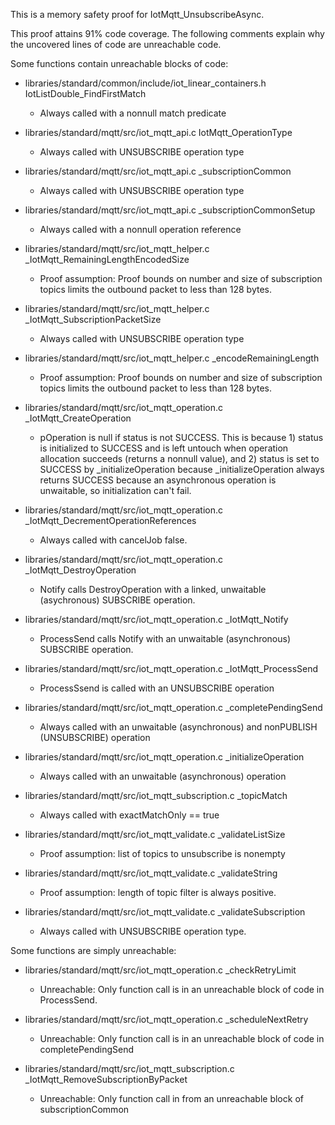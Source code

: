 This is a memory safety proof for IotMqtt_UnsubscribeAsync.

This proof attains 91% code coverage.  The following comments explain
why the uncovered lines of code are unreachable code.

Some functions contain unreachable blocks of code:

* libraries/standard/common/include/iot_linear_containers.h
  IotListDouble_FindFirstMatch

  * Always called with a nonnull match predicate

* libraries/standard/mqtt/src/iot_mqtt_api.c IotMqtt_OperationType

  * Always called with UNSUBSCRIBE operation type

* libraries/standard/mqtt/src/iot_mqtt_api.c _subscriptionCommon

  * Always called with UNSUBSCRIBE operation type

* libraries/standard/mqtt/src/iot_mqtt_api.c _subscriptionCommonSetup

  * Always called with a nonnull operation reference

* libraries/standard/mqtt/src/iot_mqtt_helper.c
  _IotMqtt_RemainingLengthEncodedSize

  * Proof assumption: Proof bounds on number and size of subscription topics limits the
	outbound packet to less than 128 bytes.

* libraries/standard/mqtt/src/iot_mqtt_helper.c
  _IotMqtt_SubscriptionPacketSize

  * Always called with UNSUBSCRIBE operation type

* libraries/standard/mqtt/src/iot_mqtt_helper.c _encodeRemainingLength

  * Proof assumption: Proof bounds on number and size of subscription topics limits the
	outbound packet to less than 128 bytes.

* libraries/standard/mqtt/src/iot_mqtt_operation.c
  _IotMqtt_CreateOperation

  * pOperation is null if status is not SUCCESS.  This is because 1)
	status is initialized to SUCCESS and is left untouch when operation
	allocation succeeds (returns a nonnull value), and 2) status is set
	to SUCCESS by _initializeOperation because _initializeOperation
	always returns SUCCESS because an asynchronous operation is
	unwaitable, so initialization can't fail.

* libraries/standard/mqtt/src/iot_mqtt_operation.c
  _IotMqtt_DecrementOperationReferences

  * Always called with cancelJob false.

* libraries/standard/mqtt/src/iot_mqtt_operation.c
  _IotMqtt_DestroyOperation

  * Notify calls DestroyOperation with a linked, unwaitable
	(asychronous) SUBSCRIBE operation.

* libraries/standard/mqtt/src/iot_mqtt_operation.c _IotMqtt_Notify

  * ProcessSend calls Notify with an unwaitable (asynchronous) SUBSCRIBE
	operation.

* libraries/standard/mqtt/src/iot_mqtt_operation.c _IotMqtt_ProcessSend

  * ProcessSsend is called with an UNSUBSCRIBE operation

* libraries/standard/mqtt/src/iot_mqtt_operation.c _completePendingSend

  * Always called with an unwaitable (asynchronous) and nonPUBLISH
	(UNSUBSCRIBE) operation

* libraries/standard/mqtt/src/iot_mqtt_operation.c _initializeOperation

  * Always called with an unwaitable (asynchronous) operation

* libraries/standard/mqtt/src/iot_mqtt_subscription.c _topicMatch

  * Always called with exactMatchOnly == true

* libraries/standard/mqtt/src/iot_mqtt_validate.c _validateListSize

  * Proof assumption: list of topics to unsubscribe is nonempty

* libraries/standard/mqtt/src/iot_mqtt_validate.c _validateString

  * Proof assumption: length of topic filter is always positive.

* libraries/standard/mqtt/src/iot_mqtt_validate.c _validateSubscription

  * Always called with UNSUBSCRIBE operation type.

Some functions are simply unreachable:

* libraries/standard/mqtt/src/iot_mqtt_operation.c _checkRetryLimit

  * Unreachable: Only function call is in an unreachable block of code
	in ProcessSend.

* libraries/standard/mqtt/src/iot_mqtt_operation.c _scheduleNextRetry

  * Unreachable: Only function call is in an unreachable block of code
	in completePendingSend

* libraries/standard/mqtt/src/iot_mqtt_subscription.c
  _IotMqtt_RemoveSubscriptionByPacket

  * Unreachable: Only function call in from an unreachable block of
	subscriptionCommon


